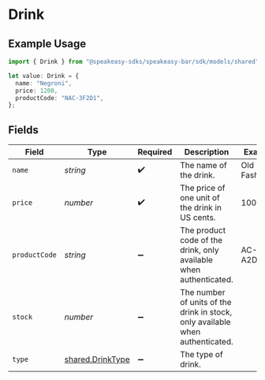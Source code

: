 # Drink

## Example Usage

```typescript
import { Drink } from "@speakeasy-sdks/speakeasy-bar/sdk/models/shared";

let value: Drink = {
  name: "Negroni",
  price: 1200,
  productCode: "NAC-3F2D1",
};
```

## Fields

| Field                                                                         | Type                                                                          | Required                                                                      | Description                                                                   | Example                                                                       |
| ----------------------------------------------------------------------------- | ----------------------------------------------------------------------------- | ----------------------------------------------------------------------------- | ----------------------------------------------------------------------------- | ----------------------------------------------------------------------------- |
| `name`                                                                        | *string*                                                                      | :heavy_check_mark:                                                            | The name of the drink.                                                        | Old Fashioned                                                                 |
| `price`                                                                       | *number*                                                                      | :heavy_check_mark:                                                            | The price of one unit of the drink in US cents.                               | 1000                                                                          |
| `productCode`                                                                 | *string*                                                                      | :heavy_minus_sign:                                                            | The product code of the drink, only available when authenticated.             | AC-A2DF3                                                                      |
| `stock`                                                                       | *number*                                                                      | :heavy_minus_sign:                                                            | The number of units of the drink in stock, only available when authenticated. |                                                                               |
| `type`                                                                        | [shared.DrinkType](../../../sdk/models/shared/drinktype.md)                   | :heavy_minus_sign:                                                            | The type of drink.                                                            |                                                                               |